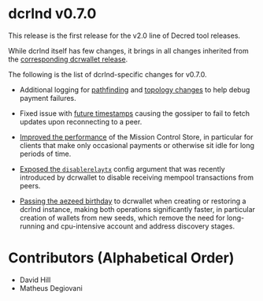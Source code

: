 # dcrlnd v0.7.0

This release is the first release for the v2.0 line of Decred tool releases.

While dcrlnd itself has few changes, it brings in all changes inherited from
the [corresponding dcrwallet 
release](https://github.com/decred/dcrwallet/releases/tag/release-v2.0.0).

The following is the list of dcrlnd-specific changes for v0.7.0.

- Additional logging for [pathfinding](https://github.com/decred/dcrlnd/pull/212) 
  and [topology changes](https://github.com/decred/dcrlnd/pull/209) to help
  debug payment failures.

- Fixed issue with [future timestamps](https://github.com/decred/dcrlnd/pull/211) 
  causing the gossiper to fail to fetch updates upon reconnecting to a peer.

- [Improved the performance](https://github.com/decred/dcrlnd/pull/208) of the
  Mission Control Store, in particular for clients that make only occasional
  payments or otherwise sit idle for long periods of time.

- [Exposed the 
  `disablerelaytx`](https://github.com/decred/dcrlnd/pull/213/commits/36a71209b25c5fa67ab1160561a31e30bf75145f)
  config argument that was recently introduced by dcrwallet to disable receiving
  mempool transactions from peers.

- [Passing the aezeed
  birthday](https://github.com/decred/dcrlnd/pull/213/commits/53c91821abbe4d9a93c61b23a853960275e29a6d)
  to dcrwallet when creating or restoring a dcrlnd instance, making both
  operations significantly faster, in particular creation of wallets from new
  seeds, which remove the need for long-running and cpu-intensive account and
  address discovery stages.



# Contributors (Alphabetical Order)

  - David Hill
  - Matheus Degiovani

